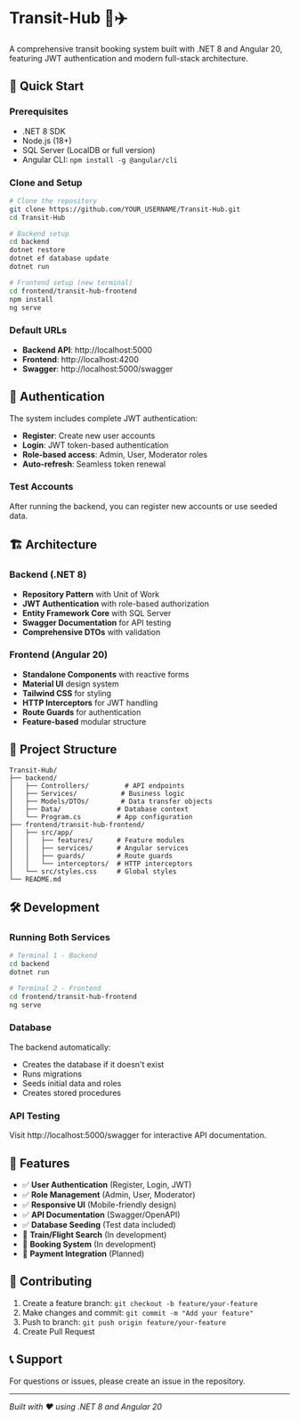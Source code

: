 # Transit-Hub 🚌✈️

A comprehensive transit booking system built with .NET 8 and Angular 20, featuring JWT authentication and modern full-stack architecture.

## 🚀 Quick Start

### Prerequisites
- .NET 8 SDK
- Node.js (18+)
- SQL Server (LocalDB or full version)
- Angular CLI: `npm install -g @angular/cli`

### Clone and Setup
```bash
# Clone the repository
git clone https://github.com/YOUR_USERNAME/Transit-Hub.git
cd Transit-Hub

# Backend setup
cd backend
dotnet restore
dotnet ef database update
dotnet run

# Frontend setup (new terminal)
cd frontend/transit-hub-frontend
npm install
ng serve
```

### Default URLs
- **Backend API**: http://localhost:5000
- **Frontend**: http://localhost:4200
- **Swagger**: http://localhost:5000/swagger

## 🔐 Authentication

The system includes complete JWT authentication:
- **Register**: Create new user accounts
- **Login**: JWT token-based authentication  
- **Role-based access**: Admin, User, Moderator roles
- **Auto-refresh**: Seamless token renewal

### Test Accounts
After running the backend, you can register new accounts or use seeded data.

## 🏗️ Architecture

### Backend (.NET 8)
- **Repository Pattern** with Unit of Work
- **JWT Authentication** with role-based authorization
- **Entity Framework Core** with SQL Server
- **Swagger Documentation** for API testing
- **Comprehensive DTOs** with validation

### Frontend (Angular 20)
- **Standalone Components** with reactive forms
- **Material UI** design system
- **Tailwind CSS** for styling
- **HTTP Interceptors** for JWT handling
- **Route Guards** for authentication
- **Feature-based** modular structure

## 📁 Project Structure

```
Transit-Hub/
├── backend/
│   ├── Controllers/         # API endpoints
│   ├── Services/           # Business logic
│   ├── Models/DTOs/        # Data transfer objects
│   ├── Data/              # Database context
│   └── Program.cs         # App configuration
├── frontend/transit-hub-frontend/
│   ├── src/app/
│   │   ├── features/      # Feature modules
│   │   ├── services/      # Angular services
│   │   ├── guards/        # Route guards
│   │   └── interceptors/  # HTTP interceptors
│   └── src/styles.css     # Global styles
└── README.md
```

## 🛠️ Development

### Running Both Services
```bash
# Terminal 1 - Backend
cd backend
dotnet run

# Terminal 2 - Frontend  
cd frontend/transit-hub-frontend
ng serve
```

### Database
The backend automatically:
- Creates the database if it doesn't exist
- Runs migrations
- Seeds initial data and roles
- Creates stored procedures

### API Testing
Visit http://localhost:5000/swagger for interactive API documentation.

## 🚀 Features

- ✅ **User Authentication** (Register, Login, JWT)
- ✅ **Role Management** (Admin, User, Moderator)
- ✅ **Responsive UI** (Mobile-friendly design)
- ✅ **API Documentation** (Swagger/OpenAPI)
- ✅ **Database Seeding** (Test data included)
- 🔄 **Train/Flight Search** (In development)
- 🔄 **Booking System** (In development)
- 🔄 **Payment Integration** (Planned)

## 🤝 Contributing

1. Create a feature branch: `git checkout -b feature/your-feature`
2. Make changes and commit: `git commit -m "Add your feature"`
3. Push to branch: `git push origin feature/your-feature`
4. Create Pull Request

## 📞 Support

For questions or issues, please create an issue in the repository.

---
*Built with ❤️ using .NET 8 and Angular 20*
